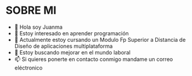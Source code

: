  # SOBRE MI

- 👋 Hola soy Juanma
- 👀 Estoy interesado en aprender programación
- 🌱 Actualmente estoy cursando un Modulo Fp Superior a Distancia de Diseño de aplicaciones multiplataforma
- 💞️ Estoy buscando mejorar en el mundo laboral
- 📫 Si quieres ponerte en contacto conmigo mandame un correo eléctronico


<!---
Juanma-prueba/Juanma-prueba is a ✨ special ✨ repository because its `README.md` (this file) appears on your GitHub profile.
You can click the Preview link to take a look at your changes.
--->
